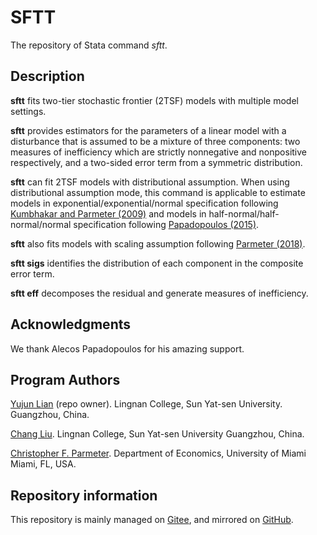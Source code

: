 # SFTT

The repository of Stata command *sftt*.


## Description
**sftt** fits two-tier stochastic frontier (2TSF) models with multiple model settings. 

**sftt** provides estimators for the
parameters of a linear model with a disturbance that is assumed to be a mixture of three components: 
two measures of inefficiency which are strictly nonnegative and nonpositive respectively,
and a two-sided error term from a symmetric distribution.

**sftt** can fit 2TSF models with distributional assumption.
When using distributional assumption mode, 
this command is applicable to estimate models in exponential/exponential/normal specification
following [Kumbhakar and Parmeter (2009)](https://doi.org/10.1007/s11123-008-0117-3) 
and models in half-normal/half-normal/normal specification following
[Papadopoulos (2015)](https://doi.org/10.1007/s11123-014-0389-8).

**sftt** also fits models with scaling assumption following
[Parmeter (2018)](https://doi.org/10.1007/s11123-017-0520-8).

**sftt sigs** identifies the distribution of each component in the composite error term.

**sftt eff** decomposes the residual and generate measures of inefficiency.


## Acknowledgments
We thank Alecos Papadopoulos for his amazing support.


## Program Authors
[Yujun Lian](mailto:arlionn@163.com) (repo owner).
Lingnan College, Sun Yat-sen University.
Guangzhou, China.

[Chang Liu](mailto:liuch288@mail2.sysu.edu.cn).
Lingnan College, Sun Yat-sen University
Guangzhou, China.

[Christopher F. Parmeter](cparmeter@bus.miami.edu).
Department of Economics, University of Miami
Miami, FL, USA.

## Repository information

This repository is mainly managed on [Gitee](https://gitee.com/ranglab/sftt), and mirrored on [GitHub](https://github.com/liuch288/sftt).


